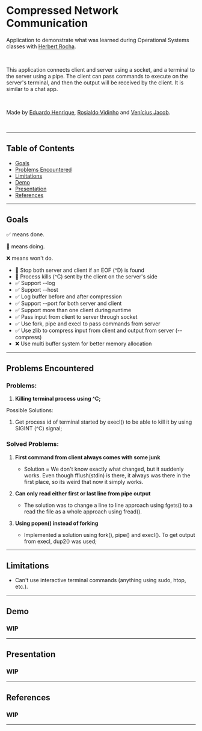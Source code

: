 # Compressed Network Communication

Application to demonstrate what was learned during Operational Systems classes with [Herbert Rocha](https://github.com/hbgit).

</br>

This application connects client and server using a socket, and a terminal to the server using a pipe. The client can pass commands to execute on the server's terminal, and then the output will be received by the client. It is similar to a chat app.

</br>

Made by [Eduardo Henrique](https://github.com/ed-henrique), [Rosialdo Vidinho](https://github.com/Rosialdo) and [Venícius Jacob](https://github.com/veniciusjacob).

</br>

---

## Table of Contents

- [Goals](#goals)
- [Problems Encountered](#problems-encountered)
- [Limitations](#limitations)
- [Demo](#demo)
- [Presentation](#presentation)
- [References](#references)

---

## Goals

✅ means done.

🚧 means doing.

❌ means won't do.

- 🚧 Stop both server and client if an EOF (^D) is found
- 🚧 Process kills (^C) sent by the client on the server's side
- ✅ Support --log
- ✅ Support --host
- ✅ Log buffer before and after compression
- ✅ Support --port for both server and client
- ✅ Support more than one client during runtime
- ✅ Pass input from client to server through socket
- ✅ Use fork, pipe and execl to pass commands from server
- ✅ Use zlib to compress input from client and output from server (--compress)
- ❌ Use multi buffer system for better memory allocation

---

## Problems Encountered

### Problems:

1. **Killing terminal process using ^C;**

Possible Solutions:

1. Get process id of terminal started by execl() to be able to kill it by using SIGINT (^C) signal;

### Solved Problems:

1. **First command from client always comes with some junk**
    - Solution = We don't know exactly what changed, but it suddenly works. Even though fflush(stdin) is there, it always was there in the first place, so its weird that now it simply works.

2. **Can only read either first or last line from pipe output**
    - The solution was to change a line to line approach using fgets() to a read the file as a whole approach using fread().

3. **Using popen() instead of forking**
    - Implemented a solution using fork(), pipe() and execl(). To get output from execl, dup2() was used;

---

## Limitations

- Can't use interactive terminal commands (anything using sudo, htop, etc.).

---

## Demo

### WIP

---

## Presentation

### WIP

---

## References

### WIP

---